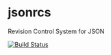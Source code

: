 jsonrcs
=======

Revision Control System for JSON

[![Build Status](https://travis-ci.org/imyelo/jsonrcs.png?branch=master)](https://travis-ci.org/imyelo/jsonrcs)